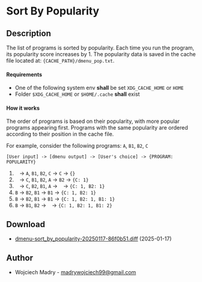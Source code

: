 Sort By Popularity
==================

Description
-----------

The list of programs is sorted by popularity. Each time you run the program,
its popularity score increases by 1. The popularity data is saved in the cache
file located at: `{CACHE_PATH}/dmenu_pop.txt`.

#### Requirements

* One of the following system env **shall** be set `XDG_CACHE_HOME` or `HOME`
* Folder `$XDG_CACHE_HOME` or `$HOME/.cache` **shall** exist

#### How it works

The order of programs is based on their popularity, with more popular programs
appearing first. Programs with the same popularity are ordered according to
their position in the cache file.

For example, consider the following programs: `A`, `B1`, `B2`, `C`

`[User input] -> [dmenu output] -> [User's choice] -> {PROGRAM: POPULARITY}`

1. ` ` -> `A`, `B1`, `B2`, `C` -> `C` -> `{}`
2. ` ` -> `C`, `B1`, `B2`, `A` -> `B2` -> `{C: 1}`
3. ` ` -> `C`, `B2`, `B1`, `A` -> ` ` -> `{C: 1, B2: 1}`
4. `B` -> `B2`, `B1` -> `B1` -> `{C: 1, B2: 1}`
5. `B` -> `B2`, `B1` -> `B1` -> `{C: 1, B2: 1, B1: 1}`
6. `B` -> `B1`, `B2` -> ` ` -> `{C: 1, B2: 1, B1: 2}`

Download
--------
* [dmenu-sort_by_popularity-20250117-86f0b51.diff](dmenu-sort_by_popularity-20250117-86f0b51.diff) (2025-01-17)

Author
------
* Wojciech Madry - <madrywojciech99@gmail.com>
